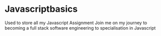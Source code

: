 # Javascriptbasics
Used to store all my Javascript Assignment
Join me on my journey to becoming a full stack software engineering to specialisation in Javascript
